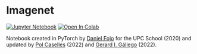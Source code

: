 # Imagenet

[![Jupyter Notebook](https://img.shields.io/badge/Jupyter-Notebook-green.svg)](./lab_imagenet_todo.ipynb) [![Open In Colab](https://colab.research.google.com/assets/colab-badge.svg)](https://colab.research.google.com/github/telecombcn-dl/labs-all/blob/main/labs/imagenet/lab_imagenet_todo.ipynb)

Notebook created in PyTorch by [Daniel Fojo](https://www.linkedin.com/in/daniel-fojo/) for the UPC School (2020) and updated by [Pol Caselles](https://www.linkedin.com/in/pcaselles/) (2022) and [Gerard I. Gállego](https://www.linkedin.com/in/gerard-gallego/) (2022).
